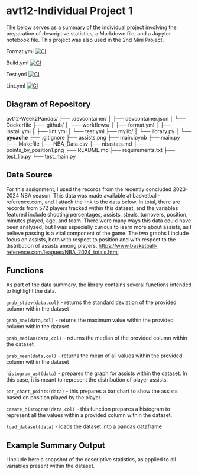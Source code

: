 # avt12-Individual Project 1

The below serves as a summary of the individual project involving the preparation of descriptive statistics, a Markdown file, and a Jupyter notebook file. This project was also used in the 2nd Mini Project.

Format.yml
[![CI](https://github.com/atreyat12/avt12-Week2Pandas/actions/workflows/format.yml/badge.svg)](https://github.com/atreyat12/avt12-Week2Pandas/actions/workflows/format.yml)

Build.yml
[![CI](https://github.com/atreyat12/avt12-Week2Pandas/actions/workflows/install.yml/badge.svg)](https://github.com/atreyat12/avt12-Week2Pandas/actions/workflows/install.yml)

Test.yml
[![CI](https://github.com/atreyat12/avt12-Week2Pandas/actions/workflows/test.yml/badge.svg)](https://github.com/atreyat12/avt12-Week2Pandas/actions/workflows/test.yml)

Lint.yml
[![CI](https://github.com/atreyat12/avt12-Week2Pandas/actions/workflows/lint.yml/badge.svg)](https://github.com/atreyat12/avt12-Week2Pandas/actions/workflows/lint.yml)

## **Diagram of Repository**

avt12-Week2Pandas/
├── .devcontainer/
│   ├── devcontainer.json
│   └── Dockerfile
├── .github/
│   └── workflows/
│       ├── format.yml
│       ├── install.yml
│       ├── lint.yml
│       └── test.yml
├── mylib/
│      └── library.py
│      └── __pycache__
├── .gitignore
├── assists.png
├── main.ipynb
├── main.py
├── Makefile
├── NBA_Data.csv
├── nbastats.md
├── points_by_position1.png
├── README.md
├── requirements.txt
├── test_lib.py
└── test_main.py

## **Data Source**

For this assignment, I used the records from the recently concluded 2023-2024 NBA season. This data was made available at basketball-reference.com, and I attach the link to the data below. In total, there are records from 572 players tracked within this dataset, and the variables featured include shooting percentages, assists, steals, turnovers, position, minutes played, age, and team. There were many ways this data could have been analyzed, but I was especially curious to learn more about assists, as I believe passing is a vital component of the game. The two graphs I include focus on assists, both with respect to position and with respect to the distribution of assists among players. https://www.basketball-reference.com/leagues/NBA_2024_totals.html

## **Functions**

As part of the data summary, the library contains several functions intended to highlight the data.

```grab_stdev(data,col)``` - returns the standard deviation of the provided column within the dataset

```grab_max(data,col)``` - returns the maximum value within the provided column within the dataset

```grab_median(data,col)``` - returns the median of the provided column within the dataset

```grab_mean(data,col)``` - returns the mean of all values within the provided column within the dataset

```histogram_ast(data)```  - prepares the graph for assists within the dataset. In this case, it is meant to represent the distribution of player assists.

```bar_chart_points(data)``` - this prepares a bar chart to show the assists based on position played by the player.

```create_histogram(data,col)``` - this function prepares a histogram to represent all the values within a provided column within the dataset.

```load_dataset(data)``` - loads the dataset into a pandas dataframe


## **Example Summary Output**

I include here a snapshot of the descriptive statistics, as applied to all variables present within the dataset.

